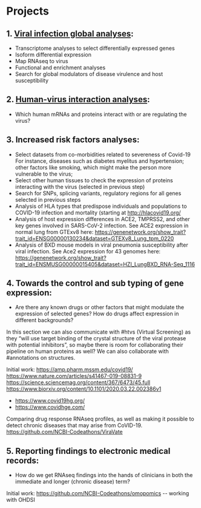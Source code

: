 # Projects

## 1. [Viral infection global analyses](SARS-CoV-2-infection):
* Transcriptome analyses to select differentially expressed genes
* Isoform differential expression
* Map RNAseq to virus
* Functional and enrichment analyses
* Search for global modulators of disease virulence and host susceptibility

## 2. [Human-virus interaction analyses](human-RBP-analysis):
* Which human mRNAs and proteins interact with or are regulating the virus?

## 3. Increased risk factors analyses:
* Select datasets from co-morbidities related to severeness of Covid-19
For instance, diseases such as diabetes myelitus and hypertension; other factors like smoking, which might make the person more vulnerable to the virus;
* Select other human tissues to check the expression of proteins interacting with the virus (selected in previous step)
* Search for SNPs, splicing variants, regulatory regions for all genes selected in previous steps
* Analysis of HLA types that predispose individuals and populations to COVID-19 infection and mortality (starting at http://hlacovid19.org/
* Analysis of host expression differences in ACE2, TMPRSS2, and other key genes involved in SARS-CoV-2 infection. See ACE2 expression in normal lung from GTExv8 here: https://genenetwork.org/show_trait?trait_id=ENSG00000130234&dataset=GTEXv8_Lung_tpm_0220
* Analysis of BXD mouse models in viral pneumonia susceptibility after viral infection. See Ace2 expression for 43 genomes here: https://genenetwork.org/show_trait?trait_id=ENSMUSG00000015405&dataset=HZI_LungBXD_RNA-Seq_1116


## 4. Towards the control and sub typing of gene expression:

* Are there any known drugs or other factors that might modulate the expression of selected genes? How do drugs affect expression in different backgrounds?   

In this section we can also communicate with #htvs (Virtual Screening) as they “will use target binding of the crystal structure of the viral protease with potential inhibitors”, so maybe there is room for collaborating their pipeline on human proteins as well? We can also collaborate with #annotations on structures.  

Initial work: 
https://amp.pharm.mssm.edu/covid19/
https://www.nature.com/articles/s41467-019-08831-9
https://science.sciencemag.org/content/367/6473/45.full
https://www.biorxiv.org/content/10.1101/2020.03.22.002386v1
* https://www.covid19hg.org/
* https://www.covidhge.com/

Comparing drug response RNAseq profiles, as well as making it possible to detect chronic diseases that may arise from CoVID-19. https://github.com/NCBI-Codeathons/ViraVate

## 5. Reporting findings to electronic medical records: 
* How do we get RNAseq findings into the hands of clinicians in both the immediate and longer (chronic disease) term?  

Initial work: 
https://github.com/NCBI-Codeathons/omopomics -- working with OHDSI

